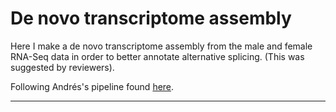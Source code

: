 # De novo transcriptome assembly

Here I make a de novo transcriptome assembly from the male and female RNA-Seq data in order to better annotate alternative splicing. (This was suggested by reviewers).

Following Andrés's pipeline found [here](https://github.com/RossLab/B_viburni/blob/master/2_Transcriptome.md).

---

